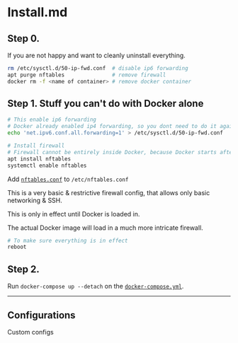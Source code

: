 # Install.md

## Step 0.

If you are not happy and want to cleanly uninstall everything.

```sh
rm /etc/sysctl.d/50-ip-fwd.conf  # disable ip6 forwarding
apt purge nftables               # remove firewall
docker rm -f <name of container> # remove docker container
```

## Step 1. Stuff you can't do with Docker alone

```sh
# This enable ip6 forwarding
# Docker already enabled ip4 forwarding, so you dont need to do it again
echo 'net.ipv6.conf.all.forwarding=1' > /etc/sysctl.d/50-ip-fwd.conf

# Install firewall
# Firewall cannot be entirely inside Docker, because Docker starts after network
apt install nftables
systemctl enable nftables
```

Add [`nftables.conf`](https://github.com/ms-jpq/docker-home-router/tree/whale/install/nftables.conf) to `/etc/nftables.conf`

This is a very basic & restrictive firewall config, that allows only basic networking & SSH.

This is only in effect until Docker is loaded in.

The actual Docker image will load in a much more intricate firewall.

```sh
# To make sure everything is in effect
reboot
```

## Step 2.

Run `docker-compose up --detach` on the [`docker-compose.yml`](https://github.com/ms-jpq/docker-home-router/tree/whale/install/docker-compose.yml).

---

## Configurations

Custom configs

